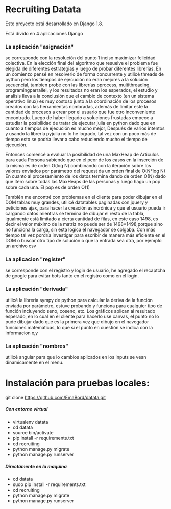 Recruiting Datata
===============

Este proyecto está desarrollado en Django 1.8.

Está divido en 4 aplicaciones Django

<h3>La aplicación "asignación"</h3> 
<p>se corresponde con la resolución del punto 1 
inciso maximizar felicidad colectiva. En la elección final del algoritmo 
que resuelve el problema fue elegida de diferentes estrategias y luego 
de probar diferentes librerías. En un comienzo pensé en resolverlo de 
forma concurrente y utilicé threads de python pero los tiempos de 
ejecución no eran mejores a la solución secuencial, tambien probé con 
las librerías pprocess, multithreading, programingparrallel, y 
los resultados no eran los esperados, el estudio y analisis lleva a la 
conclusión que el cambio de contexto (en un sistema operativo linux) es 
muy costoso junto a la coordinación de los procesos creados con las 
herramientas nombradas, además de limitar este la cantidad de procesos a 
crear por el usuario que fue otro inconveniente encontrado.
Luego de haber llegado a soluciones frustadas empece a estudiar la posibilidad de tratar de ejecutar julia en python 
dado que en cuanto a tiempos de ejecución es mucho mejor, 
Después de varios intentos y usando la librería pyjulia no lo he logrado, tal vez con un poco más de tiempo esto se podría llevar a cabo 
reduciendo mucho el tiempo de ejecución.

Entonces comencé a evaluar la posibilidad de una MaxHeap de Articulos para cada Persona sabiendo que en el peor de los casos en la inserción de la misma 
es de orden O(log N) combinando con la iteración sobre los valores  enviados por parámetro del request da un orden final de O(N*log N)
En cuanto al procesamiento de los datos termina dando de orden O(N) dado que itero sobre todas las MaxHeaps de las personas y luego hago un pop sobre 
cada una. El pop es de orden O(1)

También me encontré con problemas en el cliente para poder dibujar en el DOM tablas muy grandes, utilicé datatables paginadas con jquery y peticiones ajax,
para hacer la creación asincrónica y que el usuario pueda ir cargando datos mientras se termina de dibujar el resto de la tabla, igualmente está limitado a cierta cantidad de filas, en este caso 1498,
es decir el valor máximo de la matriz no puede ser de 1498*1498,porque sino no funciona la carga, sin esta logica el navegador se colgaba.
 Con más tiempo tal vez pordría investigar para escribir de manera más eficiente en el DOM o buscar otro tipo de solución o que la entrada sea otra, por ejemplo un archivo csv
</p>

<h3>La aplicacion "register"</h3>
 <p> se corresponde con el registro y login de usuario, he agregado el recaptcha de google para evitar bots
tanto en el registro como en el login.</p>

<h3>La aplicación "derivada"</h3>
<p>utilicé la libreria sympy de python para calcular la deriva de la función enviada por parámetro, estuve probando y funciona  para cualquier tipo de función incluyendo seno, coseno, etc.
Los gráficos aplican al resultado esperado, en lo cual en el cliente para hacerlo use canvas, el punto no lo pude dibujar dado que es la primera vez que dibujo en el navegador funciones matemáticas, lo que si
el punto en cuestión se indica con la informacion x,y</p>
	
<h3>La aplicación "nombres"</h3>
<p>utilicé angular para que lo cambios aplicados en los inputs se vean dinamicamente en el menu.</p>



Instalación para pruebas locales:
===============================

git clone https://github.com/EmaBord/datata.git

<h5>Con entorno virtual</h5>
<ul>
<li>virtualenv datata</li>

<li>cd datata</li>

<li>source bin/activate</li>

<li>pip install -r requirements.txt</li>

<li>cd recruiting</li>

<li>python manage.py  migrate</li>

<li>python manage.py runserver</li>
</ul>


<h5>Directamente en la maquina</h5>
<ul>
<li>cd datata</li>

<li>sudo pip install -r requirements.txt</li>

<li>cd recruiting</li>

<li>python manage.py  migrate</li>

<li>python manage.py runserver</li>
</ul>
